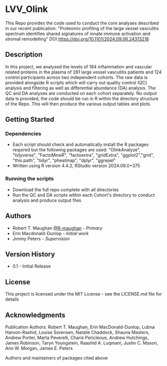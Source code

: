 # LVV_Olink

This Repo provides the code used to conduct the core analyses described in our recent publication: 
"Proteomic profiling of the large vessel vasculitis spectrum identifies shared signatures of innate immune activation and stromal remodelling" DOI https://doi.org/10.1101/2024.09.06.24313218


## Description

In this project, we analysed the levels of 184 inflammation and vascular related proteins in the plasma of 281 large vessel vasculitis patients and 124 control participants across two independent cohorts. The raw data is provided alongside R scripts which will carry out quality control (QC) analysis and filtering as well as differential abundance (DA) analysis. The QC and DA analyses are conducted on each cohort separately. No output data is provided, the code should be run in R within the directory structure of the Repo. This will then produce the various output tables and plots.


## Getting Started

### Dependencies

* Each script should check and automatically install the R packages required but the following packages are used: "OlinkAnalyze", "tidyverse", "FactoMineR", "factoextra", "gridExtra", "ggplot2","grid", "this.path", "tidyr",  "pheatmap",   "dplyr", "ggrepel"
* Written using R version 4.4.2, RStudio version 2024.09.0+375

### Running the scripts

* Download the full repo complete with all directories
* Run the QC and DA scripts within each Cohort's directory to conduct analysis and produce output files


## Authors

* Robert T. Maughan  [@R-maughan](https://github.com/r-maughan)  - _Primary_ 
* Erin Macdonald-Dunlop - _Initial work_
* Jimmy Peters - _Supervision_


## Version History

* 0.1 - Initial Release


## License

This project is licensed under the MIT License - see the LICENSE.md file for details


## Acknowledgments

Publication Authors: Robert T. Maughan, Erin MacDonald-Dunlop, Lubna Haroon-Rashid, Louise Sorensen, Natalie Chaddock, Shauna Masters, Andrew Porter, Marta Peverelli, Charis Pericleous, Andrew Hutchings, James Robinson, Taryn Youngstein, Raashid A. Luqmani, Justin C. Mason, Ann W. Morgan, James E. Peters

Authors and maintainers of packages cited above